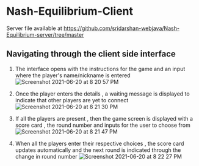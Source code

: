 # Nash-Equilibrium-Client

Server file available at https://github.com/sridarshan-webjava/Nash-Equilibrium-server/tree/master

## Navigating through the client side interface

1. The interface opens with the instructions for the game and an input where the player's name/nickname is entered
![Screenshot 2021-06-20 at 8 20 57 PM](https://user-images.githubusercontent.com/53578801/122678709-8ef4a800-d205-11eb-816e-697c21994709.png)

2. Once the player enters the details , a waiting message is displayed to indicate that other players are yet to connect
 ![Screenshot 2021-06-20 at 8 21 30 PM](https://user-images.githubusercontent.com/53578801/122678772-c6635480-d205-11eb-8af1-7d934235814f.png)
 
3. If all the players are present , then the game screen is displayed with a score card , the round number and inputs for the user to choose from
![Screenshot 2021-06-20 at 8 21 47 PM](https://user-images.githubusercontent.com/53578801/122678817-f1e63f00-d205-11eb-95ed-b04267826814.png)

4. When all the players enter their respective choices , the score card updates automatically and the next round is indicated through the change in round number
![Screenshot 2021-06-20 at 8 22 27 PM](https://user-images.githubusercontent.com/53578801/122678852-1e01c000-d206-11eb-98db-b94f44e1ce40.png)
